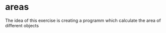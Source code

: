 # areas
The idea of this exercise is creating a programm which calculate the area of different objects
